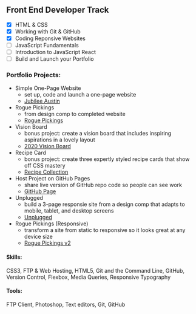 ## Front End Developer Track ##
- [x] HTML & CSS
- [x] Working with Git & GitHub
- [x] Coding Reponsive Websites
- [ ] JavaScript Fundamentals
- [ ] Introduction to JavaScript React
- [ ] Build and Launch your Portfolio

### Portfolio Projects: ###
- Simple One-Page Website
	- set up, code and launch a one-page website
	- [Jubilee Austin](https://tiffin-filion.github.io/skillcrush/101-html-css/jubilee/index.html) 
- Rogue Pickings
	- from design comp to completed website
	- [Rogue Pickings](https://tiffin-filion.github.io/skillcrush/101-html-css/rogue/index.html) 
- Vision Board
	- bonus project: create a vision board that includes inspiring aspirations in a lovely layout
	- [2020 Vision Board](https://tiffin-filion.github.io/skillcrush/101-html-css/vision-board/index.html) 
- Recipe Card
	- bonus project: create three expertly styled recipe cards that show off CSS mastery
	- [Recipe Collection](https://tiffin-filion.github.io/skillcrush/101-html-css/recipes/index.html) 
- Host Project on GitHub Pages
	- share live version of GitHub repo code so people can see work
	- [GitHub Page](https://tiffin-filion.github.io/) 
- Unplugged
	- build a 3-page responsie site from a design comp that adapts to mobile, tablet, and desktop screens
	- [Unplugged](https://tiffin-filion.github.io/skillcrush/206-responsive/unplugged/index.html) 
- Rogue Pickings (Responsive)
	- transform a site from static to responsive so it looks great at any device size
	- [Rogue Pickings v2](https://tiffin-filion.github.io/skillcrush/206-responsive/rogue/index.html) 

#### Skills: ####
CSS3, FTP & Web Hosting, HTML5, Git and the Command Line, GitHub, Version Control, Flexbox, Media Queries, Responsive Typography

#### Tools: ####
FTP Client, Photoshop, Text editors, Git, GitHub